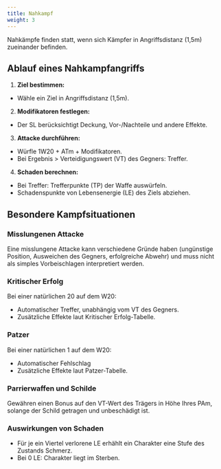 ```yaml
---
title: Nahkampf
weight: 3
---
```

Nahkämpfe finden statt, wenn sich Kämpfer in Angriffsdistanz (1,5m) zueinander befinden.

## Ablauf eines Nahkampfangriffs
1. **Ziel bestimmen:**
  * Wähle ein Ziel in Angriffsdistanz (1,5m).
2. **Modifikatoren festlegen:**
  * Der SL berücksichtigt Deckung, Vor-/Nachteile und andere Effekte.
3. **Attacke durchführen:**
  * Würfle 1W20 + ATm + Modifikatoren.
  * Bei Ergebnis > Verteidigungswert (VT) des Gegners: Treffer.
4. **Schaden berechnen:**
  * Bei Treffer: Trefferpunkte (TP) der Waffe auswürfeln.
  * Schadenspunkte von Lebensenergie (LE) des Ziels abziehen.

## Besondere Kampfsituationen
### Misslungenen Attacke
Eine misslungene Attacke kann verschiedene Gründe haben (ungünstige Position, Ausweichen des Gegners, erfolgreiche Abwehr) und muss nicht als simples Vorbeischlagen interpretiert werden.

### Kritischer Erfolg
Bei einer natürlichen 20 auf dem W20:
* Automatischer Treffer, unabhängig vom VT des Gegners.
* Zusätzliche Effekte laut Kritischer Erfolg-Tabelle.

### Patzer
Bei einer natürlichen 1 auf dem W20:
* Automatischer Fehlschlag
* Zusätzliche Effekte laut Patzer-Tabelle.

### Parrierwaffen und Schilde
Gewähren einen Bonus auf den VT-Wert des Trägers in Höhe Ihres PAm, solange der Schild getragen und unbeschädigt ist.

### Auswirkungen von Schaden
* Für je ein Viertel verlorene LE erhählt ein Charakter eine Stufe des Zustands Schmerz.
* Bei 0 LE: Charakter liegt im Sterben.
